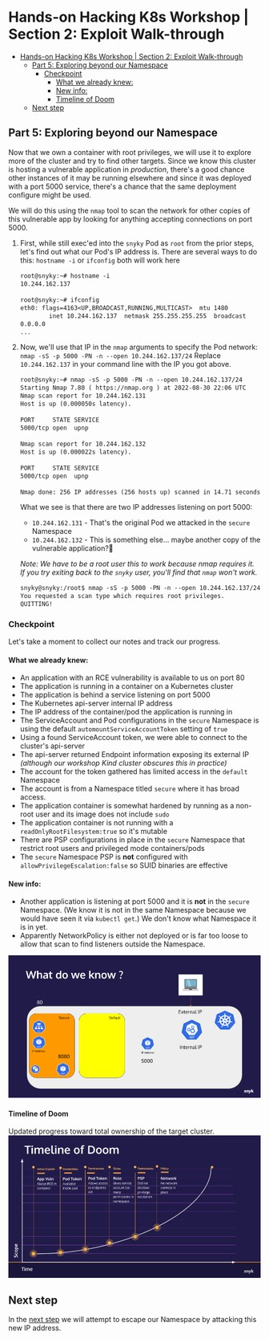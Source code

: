# Hands-on Hacking K8s Workshop | Section 2: Exploit Walk-through

<!-- TOC -->
* [Hands-on Hacking K8s Workshop | Section 2: Exploit Walk-through](#hands-on-hacking-k8s-workshop--section-2--exploit-walk-through)
  * [Part 5: Exploring beyond our Namespace](#part-5--exploring-beyond-our-namespace)
    * [Checkpoint](#checkpoint)
      * [What we already knew:](#what-we-already-knew-)
      * [New info:](#new-info-)
      * [Timeline of Doom](#timeline-of-doom)
  * [Next step](#next-step)
<!-- TOC -->

## Part 5: Exploring beyond our Namespace

Now that we own a container with root privileges, we will use it to explore more of the cluster and try
to find other targets.  Since we know this cluster is hosting a vulnerable application in _production_, there's a good chance
other instances of it may be running elsewhere and since it was deployed with a port 5000 service, there's
a chance that the same deployment configure might be used.

We will do this using the `nmap` tool to scan the network for other copies of this vulnerable app by looking for
anything accepting connections on port 5000.

1. First, while still exec'ed into the `snyky` Pod as `root` from the prior steps, let's find out what our Pod's IP address is.
   There are several ways to do this: `hostname -i` or `ifconfig` both will work here
   ```shell
   root@snyky:~# hostname -i
   10.244.162.137
   
   root@snyky:~# ifconfig
   eth0: flags=4163<UP,BROADCAST,RUNNING,MULTICAST>  mtu 1480
           inet 10.244.162.137  netmask 255.255.255.255  broadcast 0.0.0.0
   ...
   ```
2. Now, we'll use that IP in the `nmap` arguments to specify the Pod network: `nmap -sS -p 5000 -PN -n --open 10.244.162.137/24`
   Replace `10.244.162.137` in your command line with the IP you got above.
   ```shell
   root@snyky:~# nmap -sS -p 5000 -PN -n --open 10.244.162.137/24
   Starting Nmap 7.80 ( https://nmap.org ) at 2022-08-30 22:06 UTC
   Nmap scan report for 10.244.162.131
   Host is up (0.000050s latency).
   
   PORT     STATE SERVICE
   5000/tcp open  upnp
   
   Nmap scan report for 10.244.162.132
   Host is up (0.000022s latency).
   
   PORT     STATE SERVICE
   5000/tcp open  upnp
   
   Nmap done: 256 IP addresses (256 hosts up) scanned in 14.71 seconds
   ```
   What we see is that there are two IP addresses listening on port 5000:
   * `10.244.162.131` - That's the original Pod we attacked in the `secure` Namespace
   * `10.244.162.132` - This is something else... maybe another copy of the vulnerable application?🤔
   
   _Note: We have to be a root user this to work because nmap requires it. If you try exiting back to the `snyky`
   user, you'll find that `nmap` won't work._
   ```shell
   snyky@snyky:/root$ nmap -sS -p 5000 -PN -n --open 10.244.162.137/24
   You requested a scan type which requires root privileges.
   QUITTING!
   ```
   
### Checkpoint
Let's take a moment to collect our notes and track our progress.

#### What we already knew:
* An application with an RCE vulnerability is available to us on port 80
* The application is running in a container on a Kubernetes cluster
* The application is behind a service listening on port 5000
* The Kubernetes api-server internal IP address 
* The IP address of the container/pod the application is running in
* The ServiceAccount and Pod configurations in the `secure` Namespace is using the default `automountServiceAccountToken` setting of `true`
* Using a found ServiceAccount token, we were able to connect to the cluster's api-server
* The api-server returned Endpoint information exposing its external IP _(although our workshop Kind cluster obscures this in practice)_
* The account for the token gathered has limited access in the `default` Namespace
* The account is from a Namespace titled `secure` where it has broad access.
* The application container is somewhat hardened by running as a non-root user and its image does not include `sudo`
* The application container is not running with a `readOnlyRootFilesystem:true` so it's mutable
* There are PSP configurations in place in the `secure` Namespace that restrict root users and privileged mode containers/pods
* The `secure` Namespace PSP is **not** configured with `allowPrivilegeEscalation:false` so SUID binaries are effective

#### New info:
* Another application is listening at port 5000 and it is **not** in the `secure` Namespace. (We know
  it is not in the same Namespace because we would have seen it via `kubectl get`.)  We don't know what
  Namespace it is in yet.
* Apparently NetworkPolicy is either not deployed or is far too loose to allow that scan to find listeners
  outside the Namespace.

![](media/02-05-Checkpoint-1.png)

#### Timeline of Doom
Updated progress toward total ownership of the target cluster.
![](media/02-05-Timeline-1.png)

## Next step
In the [next step](02f-exploit.md) we will attempt to escape our Namespace by attacking this new IP address.
